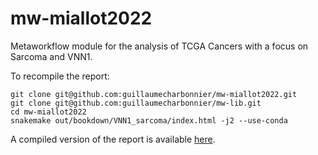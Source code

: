 # mw-miallot2022

Metaworkflow module for the analysis of TCGA Cancers with a focus on Sarcoma and VNN1.

To recompile the report:
```
git clone git@github.com:guillaumecharbonnier/mw-miallot2022.git
git clone git@github.com:guillaumecharbonnier/mw-lib.git
cd mw-miallot2022
snakemake out/bookdown/VNN1_sarcoma/index.html -j2 --use-conda
```

A compiled version of the report is available [here](https://guillaumecharbonnier.github.io/mw-miallot2022).
